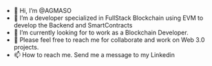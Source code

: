 - 👋 Hi, I’m @AGMASO
- 👀 I’m a developer specialized in FullStack Blockchain using EVM to develop the Backend and SmartContracts
- 🌱 I’m currently looking for to work as a Blockchain Developer.
- 💞️ Please feel free to reach me for collaborate and work on Web 3.0 projects.
- 📫 How to reach me. Send me a message to my Linkedin 

<!---
AGMASO/AGMASO is a ✨ special ✨ repository because its `README.md` (this file) appears on your GitHub profile.
You can click the Preview link to take a look at your changes.
--->
